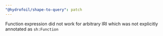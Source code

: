 ```yaml
---
"@hydrofoil/shape-to-query": patch
---
```


Function expression did not work for arbitrary IRI which was not explicitly annotated as `sh:Function`
